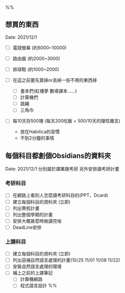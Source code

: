 


%%
## 想買的東西
Date: 2021/12/1
- [ ] 電競螢幕 (約6000~10000)  
- [ ] 路由器 (約2000~3000)
- [ ] 排球鞋 (約1000~2000)

- [ ] 在這之前要先賣掉or丟掉一些不用的東西掉
	- [ ] 書本們(紅樓夢 數導課本......) 
	- [ ] 計算機們
	- [ ] 跳繩
	- [ ] 三角巾
- [ ] 每10天存500塊 (每天200吃飯 + 500/10天的彈性雜支)
	- 放在Habitica的習慣
	- 不到2分鐘的事情
## 每個科目都創個Obsidians的資料夾
Date: 2021/12/1
分別屬於課業跟考研
另外安排讀考研計畫
### 考研科目
- [ ] 在網路上看別人怎麼讀考研科目的(PPT、Dcard)
- [ ] 建立每個科目的資料夾 (立即)
- [ ] 列出寒假計畫
- [ ] 列出整個學期的計畫
- [ ] 安排大概甚麼時候讀完啥
- [ ] DeadLine安排

### 上課科目
- [ ] 建立每個科目的資料夾 (立即)
- [ ] 列出惡補自然語言處理的計畫(10/25 11/01 11/08 11/22)
- [ ] 安裝自然語言處理的環境
- [ ] 補上之前的上課筆記
	- [ ] 計算機網路
	- [ ] 程式語言設計
%%